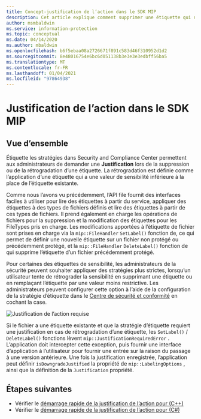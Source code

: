 ```yaml
---
title: Concept-justification de l’action dans le SDK MIP
description: Cet article explique comment supprimer une étiquette qui nécessite une justification ou la faire passer à une version antérieure.
author: msmbaldwin
ms.service: information-protection
ms.topic: conceptual
ms.date: 04/14/2020
ms.author: mbaldwin
ms.openlocfilehash: b6f5ebaa08a2726671f891c583d46f310952d1d2
ms.sourcegitcommit: 8e48016754e6bc6d051138b3e3e3e3edbff56ba5
ms.translationtype: MT
ms.contentlocale: fr-FR
ms.lasthandoff: 01/04/2021
ms.locfileid: "97864938"
---
```

# <a name="action-justification-in-mip-sdk"></a>Justification de l’action dans le SDK MIP

## <a name="overview"></a>Vue d’ensemble

Étiquette les stratégies dans Security and Compliance Center permettent aux administrateurs de demander une **Justification** lors de la suppression ou de la rétrogradation d’une étiquette. La rétrogradation est définie comme l’application d’une étiquette qui a une valeur de sensibilité inférieure à la place de l’étiquette existante.

Comme nous l’avons vu précédemment, l’API file fournit des interfaces faciles à utiliser pour lire des étiquettes à partir du service, appliquer des étiquettes à des types de fichiers définis et lire des étiquettes à partir de ces types de fichiers. Il prend également en charge les opérations de fichiers pour la suppression et la modification des étiquettes pour les FileTypes pris en charge. Les modifications apportées à l’étiquette de fichier sont prises en charge via la `mip::FileHandler` `SetLabel()` fonction de, ce qui permet de définir une nouvelle étiquette sur un fichier non protégé ou précédemment protégé, et la `mip::FileHandler` `DeleteLabel()` fonction de qui supprime l’étiquette d’un fichier précédemment protégé.

Pour certaines des étiquettes de sensibilité, les administrateurs de la sécurité peuvent souhaiter appliquer des stratégies plus strictes, lorsqu’un utilisateur tente de rétrograder la sensibilité en supprimant une étiquette ou en remplaçant l’étiquette par une valeur moins restrictive. Les administrateurs peuvent configurer cette option à l’aide de la configuration de la stratégie d’étiquette dans le [Centre de sécurité et conformité](https://sip.compliance.microsoft.com/) en cochant la case.

![Justification de l’action requise](./media/justify-action.png)

Si le fichier a une étiquette existante et que la stratégie d’étiquette requiert une justification en cas de rétrogradation d’une étiquette, les `SetLabel()` / `DeleteLabel()` fonctions lèvent `mip::JustificationRequiredError` . L’application doit intercepter cette exception, puis fournir une interface d’application à l’utilisateur pour fournir une entrée sur la raison du passage à une version antérieure. Une fois la justification enregistrée, l’application peut définir `isDowngradeJustified` la propriété de `mip::LabelingOptions` , ainsi que la définition de la `Justification` propriété.

## <a name="next-steps"></a>Étapes suivantes

- Vérifier le [démarrage rapide de la justification de l’action pour (C++)](quick-file-justify-actions-cpp.md)
- Vérifier le [démarrage rapide de la justification de l’action pour (C#)](quick-file-justify-actions-csharp.md)
